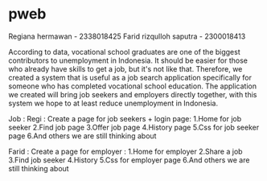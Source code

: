 # pweb
Regiana hermawan - 2338018425
Farid rizqulloh saputra - 2300018413

According to data, vocational school graduates are one of the biggest contributors to unemployment in Indonesia. It should be easier for those who already have skills to get a job, but it's not like that.
Therefore, we created a system that is useful as a job search application specifically for someone who has completed vocational school education. The application we created will bring job seekers and employers directly together, with this system we hope to at least reduce unemployment in Indonesia.

Job : 
Regi : 
Create a page for job seekers + login page:
1.Home for job seeker
2.Find job page
3.Offer job page
4.History page
5.Css for job seeker page 
6.And others we are still thinking about

Farid : 
Create a page for employer : 
1.Home for employer
2.Share a job
3.Find job seeker
4.History
5.Css for employer page 
6.And others we are still thinking about
